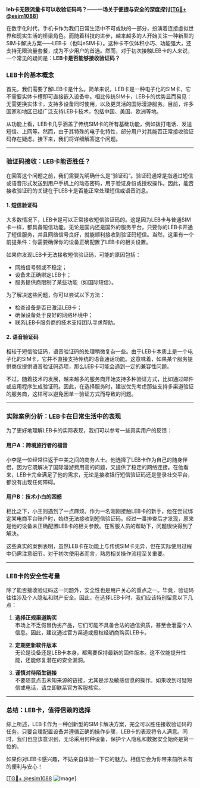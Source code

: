 **leb卡无限流量卡可以收验证码吗？——一场关于便捷与安全的深度探讨[[TG💪+ @esim1088](https://t.me/s/esim1088)]**

在数字化时代，手机卡作为我们日常生活中不可或缺的一部分，扮演着连接虚拟世界和现实生活的桥梁角色。而随着科技的进步，越来越多的人开始关注一种新型的SIM卡解决方案——LEB卡（也叫eSIM卡）。这种卡不仅体积小巧、功能强大，还支持无限流量套餐，成为不少用户的首选。然而，对于初次接触LEB卡的人来说，一个常见的疑问是：**LEB卡是否能够接收验证码？**

### LEB卡的基本概念

首先，我们需要了解LEB卡是什么。简单来说，LEB卡是一种电子化的SIM卡，它不需要实体卡槽即可直接嵌入设备中。相比传统SIM卡，LEB卡的优势显而易见：无需更换实体卡，支持多设备同时使用，以及更灵活的国际漫游服务。目前，许多国家和地区已经广泛支持LEB卡技术，包括中国、美国、欧洲等地。

从功能上看，LEB卡几乎涵盖了传统SIM卡的所有基础功能，例如拨打电话、发送短信、上网等。然而，由于其特殊的电子化特性，部分用户对其能否正常接收验证码存在疑虑。接下来，我们将详细解答这个问题。

---

### 验证码接收：LEB卡能否胜任？

在回答这个问题之前，我们需要先明确什么是“验证码”。验证码通常是指通过短信或语音形式发送到用户手机上的动态密码，用于验证身份或授权操作。因此，能否接收验证码的关键在于LEB卡是否能正常处理短信或语音消息。

#### 1. **短信验证码**
大多数情况下，LEB卡是可以正常接收短信验证码的。这是因为LEB卡与普通SIM卡一样，都具备短信功能。无论是国内还是国外的服务平台，只要你的LEB卡开通了短信服务，并且网络信号良好，就能顺利接收到验证码短信。当然，这里有一个前提条件：你需要确保你的设备正确配置了LEB卡的相关设置。

如果你发现LEB卡无法接收短信验证码，可能的原因包括：
- 网络信号弱或不稳定；
- 设备未正确绑定LEB卡；
- 服务提供商限制了某些功能（如国际短信）。

为了解决这些问题，你可以尝试以下方法：
- 检查设备是否已激活LEB卡；
- 确保设备处于良好的网络环境中；
- 联系LEB卡服务商的技术支持团队寻求帮助。

#### 2. **语音验证码**
相较于短信验证码，语音验证码的处理稍微复杂一些。由于LEB卡本质上是一个电子化的SIM卡，它并不直接支持传统的语音通话功能。这意味着，如果某个服务提供商仅提供语音验证码选项，那么LEB卡可能会遇到一定的兼容性问题。

不过，随着技术的发展，越来越多的服务商开始支持多种验证方式，比如通过邮件或应用程序生成验证码。因此，在选择服务时，建议优先考虑那些支持多渠道验证的服务商，这样可以避免因单一验证方式而导致的问题。

---

### 实际案例分析：LEB卡在日常生活中的表现

为了更好地理解LEB卡的实际表现，我们可以参考一些真实用户的反馈：

#### 用户A：跨境旅行者的福音
小李是一位经常往返于中美之间的商务人士。他选择了LEB卡作为自己的随身伴侣，因为它既解决了国际漫游费用高的问题，又提供了稳定的网络连接。在他看来，LEB卡完全满足了他的需求，无论是接收银行短信验证码还是登录社交平台，都没有出现任何障碍。

#### 用户B：技术小白的困惑
相比之下，小王则遇到了一点麻烦。作为一名刚刚接触LEB卡的新手，他在尝试绑定某电商平台账户时，始终无法接收到短信验证码。经过一番排查后才发现，原来是他的设备未正确配置LEB卡的相关参数。在客服人员的帮助下，问题很快得到了解决。

这些真实的案例表明，虽然LEB卡在功能上与传统SIM卡无异，但在实际使用过程中仍需注意细节。对于初次使用者而言，熟悉相关操作流程至关重要。

---

### LEB卡的安全性考量

除了能否接收验证码这一问题外，安全性也是用户关心的重点之一。毕竟，验证码往往涉及个人隐私和财产安全。因此，在选择LEB卡时，我们应该特别留意以下几点：

1. **选择正规渠道购买**  
   市场上不乏假冒伪劣产品，它们可能不具备合法的通信资质，甚至会泄露个人信息。因此，建议通过官方渠道或授权经销商购买LEB卡。

2. **定期更新软件版本**  
   无论是设备还是LEB卡本身，都需要保持最新的固件版本。这不仅能提升性能，还能修复潜在的安全漏洞。

3. **谨慎对待陌生链接**  
   不要随意点击未知来源的链接，尤其是涉及敏感信息的操作。如果收到可疑短信或电话，请立即联系官方客服核实。

---

### 总结：LEB卡，值得信赖的选择

综上所述，LEB卡作为一种创新型的SIM卡解决方案，完全可以胜任接收验证码的任务。只要合理配置设备并遵循正确的操作步骤，LEB卡的表现将令人满意。同时，我们也应该意识到，无论采用何种设备，保护个人隐私和数据安全始终是第一位的。

如果你对LEB卡感兴趣，不妨亲自体验一下它的魅力。相信它会为你带来前所未有的便利与安心！

[[TG💪+ @esim1088](https://t.me/s/esim1088) ![Image](https://i.postimg.cc/4NQfJmqS/Snipaste-2025-05-13-00-14-12.png)]